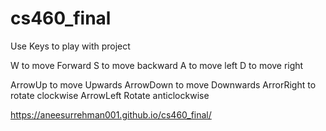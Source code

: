 # cs460_final

Use Keys to play with project

W to move Forward
S to move backward
A to move left
D to move right

ArrowUp to move Upwards
ArrowDown to move Downwards
ArrorRight to rotate clockwise
ArrowLeft Rotate anticlockwise
 
<https://aneesurrehman001.github.io/cs460_final/>
